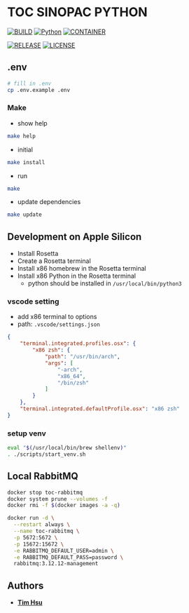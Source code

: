 # TOC SINOPAC PYTHON

[![BUILD](https://img.shields.io/github/actions/workflow/status/ToC-Taiwan/toc-sinopac-python/main.yml?style=for-the-badge&logo=github)](https://github.com/ToC-Taiwan/toc-sinopac-python/actions/workflows/main.yml)
[![Python](https://img.shields.io/badge/Python-3.11.8-yellow?logo=python&logoColor=yellow&style=for-the-badge)](https://python.org)
[![CONTAINER](https://img.shields.io/badge/Container-Docker-blue?style=for-the-badge&logo=docker&logoColor=blue)](https://www.docker.com/)

[![RELEASE](https://img.shields.io/github/release/ToC-Taiwan/toc-sinopac-python?style=for-the-badge)](https://github.com/ToC-Taiwan/toc-sinopac-python/releases/latest)
[![LICENSE](https://img.shields.io/github/license/ToC-Taiwan/toc-sinopac-python?style=for-the-badge)](COPYING)

## .env

```sh
# fill in .env
cp .env.example .env
```

### Make

- show help

```sh
make help
```

- initial

```sh
make install
```

- run

```sh
make
```

- update dependencies

```sh
make update
```

## Development on Apple Silicon

- Install Rosetta
- Create a Rosetta terminal
- Install x86 homebrew in the Rosetta terminal
- Install x86 Python in the Rosetta terminal
  - python should be installed in `/usr/local/bin/python3`

### vscode setting

- add x86 terminal to options
- path: `.vscode/settings.json`

```json
{
    "terminal.integrated.profiles.osx": {
        "x86 zsh": {
            "path": "/usr/bin/arch",
            "args": [
                "-arch",
                "x86_64",
                "/bin/zsh"
            ]
        }
    },
    "terminal.integrated.defaultProfile.osx": "x86 zsh"
}
```

### setup venv

```sh
eval "$(/usr/local/bin/brew shellenv)"
. ./scripts/start_venv.sh
```

## Local RabbitMQ

```sh
docker stop toc-rabbitmq
docker system prune --volumes -f
docker rmi -f $(docker images -a -q)

docker run -d \
  --restart always \
  --name toc-rabbitmq \
  -p 5672:5672 \
  -p 15672:15672 \
  -e RABBITMQ_DEFAULT_USER=admin \
  -e RABBITMQ_DEFAULT_PASS=password \
  rabbitmq:3.12.12-management
```

## Authors

- [**Tim Hsu**](https://github.com/Chindada)
